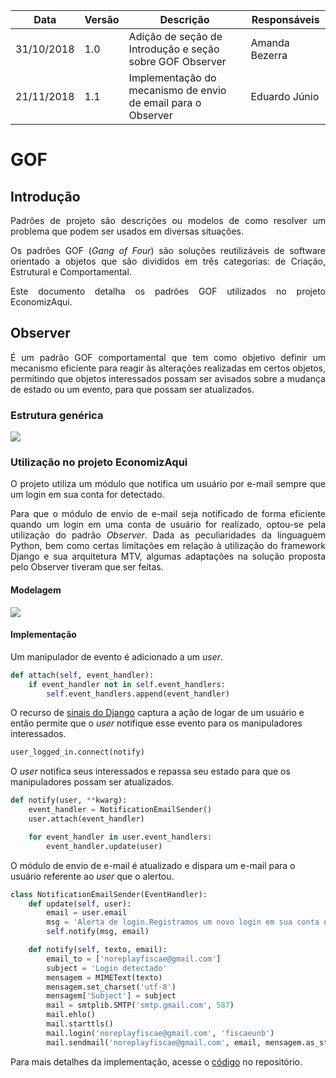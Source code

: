 Data | Versão | Descrição | Responsáveis
-- | -- | -- | --
31/10/2018 | 1.0 | Adição de seção de Introdução e seção sobre GOF Observer | Amanda Bezerra
21/11/2018 | 1.1 | Implementação do mecanismo de envio de email para o Observer | Eduardo Júnio


# GOF

## Introdução
<p align="justify">
Padrões de projeto são descrições ou modelos de como resolver um problema que podem ser usados em diversas situações.
</p>

<p align="justify">
Os padrões GOF (<i>Gang of Four</i>) são soluções reutilizáveis de software orientado a objetos que são divididos em três categorias: de Criação, Estrutural e Comportamental.
</p>

<p align="justify">
Este documento detalha os padrões GOF utilizados no projeto EconomizAqui.
</p>

## Observer
<p align="justify">
É um padrão GOF comportamental que tem como objetivo definir um mecanismo eficiente para reagir às alterações realizadas em certos objetos, permitindo que objetos interessados possam ser avisados sobre a mudança de estado ou um evento, para que possam ser atualizados.
</p>

### Estrutura genérica
![](https://sourcemaking.com/files/v2/content/patterns/Observer.png)

### Utilização no projeto EconomizAqui
<p align="justify">
O projeto utiliza um módulo que notifica um usuário por e-mail sempre que um login em sua conta for detectado.
</p>

<p align="justify">
Para que o módulo de envio de e-mail seja notificado de forma eficiente quando um login em uma conta de usuário for realizado, optou-se pela utilização do padrão <i>Observer</i>. Dada as peculiaridades da linguaguem Python, bem como certas limitações em relação à utilização do framework Django e sua arquitetura MTV, algumas adaptações na solução proposta pelo Observer tiveram que ser feitas.
</p>

#### Modelagem
![](https://lh3.googleusercontent.com/vEbxYknJcjulku7HAtu3LmBRQCcYLl84ydewwNfo2vh2Bv2tArY-P-vvUZwMQHmDm244sroYMciqKNeCNUBokMC3zHksJt7X81MnAfUol8P6avdUYTFRoNj9cAgGvogFv57V3b5f)

#### Implementação

Um manipulador de evento é adicionado a um <i>user</i>.
```Python
def attach(self, event_handler):
    if event_handler not in self.event_handlers:
        self.event_handlers.append(event_handler)
```

O recurso de [sinais do Django](https://docs.djangoproject.com/en/2.1/topics/signals/) captura a ação de logar de um usuário e então permite que o <i>user</i> notifique esse evento para os manipuladores interessados.
```Python
user_logged_in.connect(notify)
```
O <i>user</i> notifica seus interessados e repassa seu estado para que os manipuladores possam ser atualizados.
```python
def notify(user, **kwarg):
    event_handler = NotificationEmailSender()
    user.attach(event_handler)

    for event_handler in user.event_handlers:
        event_handler.update(user)
```

O módulo de envio de e-mail é atualizado e dispara um e-mail para o usuário referente ao <i>user</i> que o alertou.
```Python
class NotificationEmailSender(EventHandler):
    def update(self, user):
        email = user.email 
        msg = 'Alerta de login.Registramos um novo login em sua conta no EconomizAqui. Caso não tenha sido você, favor redefinir sua senha!'
        self.notify(msg, email)

    def notify(self, texto, email):
        email_to = ['noreplayfiscae@gmail.com']
        subject = 'Login detectado'
        mensagem = MIMEText(texto)
        mensagem.set_charset('utf-8')
        mensagem['Subject'] = subject
        mail = smtplib.SMTP('smtp.gmail.com', 587)
        mail.ehlo()
        mail.starttls()
        mail.login('noreplayfiscae@gmail.com', 'fiscaeunb')
        mail.sendmail('noreplayfiscae@gmail.com', email, mensagem.as_string())
```

Para mais detalhes da implementação, acesse o [código](https://github.com/EconomizAqui/EconomizAqui/blob/development/users/services.py) no repositório.
